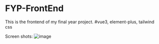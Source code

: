 # FYP-FrontEnd
This is the frontend of my final year project. 
#vue3, element-plus, tailwind css

Screen shots:
![image](https://github.com/IdleToby/FYP-FrontEnd/assets/68549369/8a2e8a41-7c3b-4535-86f6-b36d8ab22cb8)

